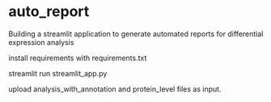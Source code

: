 # auto_report
Building a streamlit application to generate automated reports for differential expression analysis

install requirements with requirements.txt

streamlit run streamlit_app.py

upload analysis_with_annotation and protein_level files as input. 
